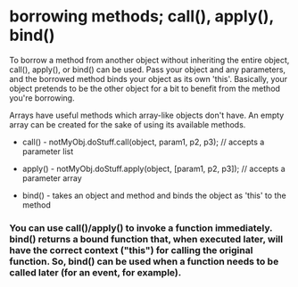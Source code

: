 # borrowing methods; call(), apply(), bind()
To borrow a method from another object without inheriting the entire object, call(), apply(), or bind() can be used.  Pass your object and any parameters, and the borrowed method binds your object as its own 'this'.  Basically, your object pretends to be the other object for a bit to benefit from the method you're borrowing.

Arrays have useful methods which array-like objects don't have.  An empty array can be created for the sake of using its available methods.

* call() - notMyObj.doStuff.call(object, param1, p2, p3);  // accepts a parameter list

* apply() - notMyObj.doStuff.apply(object, [param1, p2, p3]);  // accepts a parameter array

* bind() - takes an object and method and binds the object as 'this' to the method

### You can use call()/apply() to invoke a function immediately. bind() returns a bound function that, when executed later, will have the correct context ("this") for calling the original function. So, bind() can be used when a function needs to be called later (for an event, for example).
